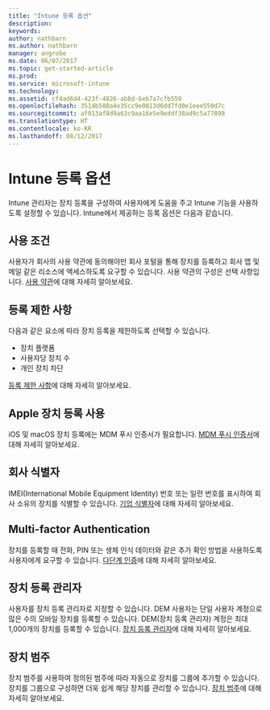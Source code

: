 ```yaml
---
title: "Intune 등록 옵션"
description: 
keywords: 
author: nathbarn
ms.author: nathbarn
manager: angrobe
ms.date: 06/07/2017
ms.topic: get-started-article
ms.prod: 
ms.service: microsoft-intune
ms.technology: 
ms.assetid: cf4ad6d4-423f-4826-ab8d-6eb7a7cfb559
ms.openlocfilehash: 3514b580a4e35cc9e0813d6dd7fd0e1eee550d7c
ms.sourcegitcommit: af013af8d9a63c9aa16e5e9eddf38ad9c5a77898
ms.translationtype: HT
ms.contentlocale: ko-KR
ms.lasthandoff: 08/12/2017
---
```

# <a name="enrollment-options-for-intune"></a>Intune 등록 옵션

Intune 관리자는 장치 등록을 구성하여 사용자에게 도움을 주고 Intune 기능을 사용하도록 설정할 수 있습니다.  Intune에서 제공하는 등록 옵션은 다음과 같습니다.

## <a name="terms-and-conditions"></a>사용 조건

사용자가 회사의 사용 약관에 동의해야만 회사 포털을 통해 장치를 등록하고 회사 앱 및 메일 같은 리소스에 액세스하도록 요구할 수 있습니다. 사용 약관의 구성은 선택 사항입니다. [사용 약관](terms-and-conditions-create.md)에 대해 자세히 알아보세요.

## <a name="enrollment-restrictions"></a>등록 제한 사항

다음과 같은 요소에 따라 장치 등록을 제한하도록 선택할 수 있습니다.
- 장치 플랫폼
- 사용자당 장치 수
- 개인 장치 차단

[등록 제한 사항](enrollment-restrictions-set.md)에 대해 자세히 알아보세요.

## <a name="enable-apple-device-enrollment"></a>Apple 장치 등록 사용

iOS 및 macOS 장치 등록에는 MDM 푸시 인증서가 필요합니다. [MDM 푸시 인증서](apple-mdm-push-certificate-get.md)에 대해 자세히 알아보세요.

## <a name="corporate-identifiers"></a>회사 식별자

IMEI(International Mobile Equipment Identity) 번호 또는 일련 번호를 표시하여 회사 소유의 장치를 식별할 수 있습니다. [기업 식별자](corporate-identifiers-add.md)에 대해 자세히 알아보세요.
## <a name="multi-factor-authentication"></a>Multi-factor Authentication

장치를 등록할 때 전화, PIN 또는 생체 인식 데이터와 같은 추가 확인 방법을 사용하도록 사용자에게 요구할 수 있습니다. [다단계 인증](multi-factor-authentication.md)에 대해 자세히 알아보세요.

## <a name="device-enrollment-manager"></a>장치 등록 관리자
사용자를 장치 등록 관리자로 지정할 수 있습니다.  DEM 사용자는 단일 사용자 계정으로 많은 수의 모바일 장치를 등록할 수 있습니다. DEM(장치 등록 관리자) 계정은 최대 1,000개의 장치를 등록할 수 있습니다. [장치 등록 관리자](device-enrollment-manager-enroll.md)에 대해 자세히 알아보세요.

## <a name="device-categories"></a>장치 범주

장치 범주를 사용하여 정의된 범주에 따라 자동으로 장치를 그룹에 추가할 수 있습니다. 장치를 그룹으로 구성하면 더욱 쉽게 해당 장치를 관리할 수 있습니다. [장치 범주](device-group-mapping.md)에 대해 자세히 알아보세요.
